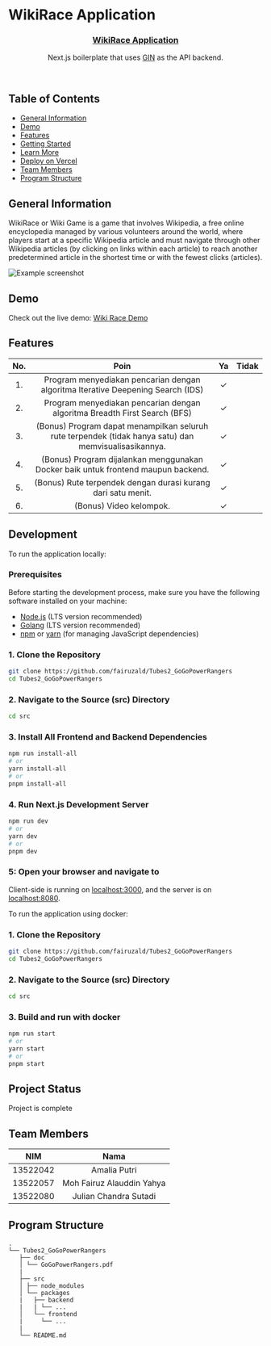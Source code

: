 # WikiRace Application

<p align="center">
  <a href="https://tubes2-go-go-power-rangers.vercel.app/">
    <h3 align="center">WikiRace Application</h3>
  </a>
</p>

<p align="center">Next.js boilerplate that uses <a href="https://pkg.go.dev/github.com/gin-gonic/gin/">GIN</a> as the API backend.</p>

<br/>



## Table of Contents

- [General Information](#general-information)
- [Demo](#demo)
- [Features](#features)
- [Getting Started](#getting-started)
- [Learn More](#learn-more)
- [Deploy on Vercel](#deploy-on-vercel)
- [Team Members](#team-members)
- [Program Structure](#program-structure)

## General Information

WikiRace or Wiki Game is a game that involves Wikipedia, a free online encyclopedia managed by various volunteers around the world, where players start at a specific Wikipedia article and must navigate through other Wikipedia articles (by clicking on links within each article) to reach another predetermined article in the shortest time or with the fewest clicks (articles).

![Example screenshot](https://miro.medium.com/v2/resize:fit:640/format:webp/1*NwVK37pwD5dHFNBfevfo1w.png)

## Demo

Check out the live demo: [Wiki Race Demo](https://tubes2-go-go-power-rangers.vercel.app)

## Features

| **No.** |                                               **Poin**                                                | **Ya** | **Tidak** |
| :-----: | :---------------------------------------------------------------------------------------------------: | :----: | --------- |
|   1.    |            Program menyediakan pencarian dengan algoritma Iterative Deepening Search (IDS)            |   ✓    |           |
|   2.    |               Program menyediakan pencarian dengan algoritma Breadth First Search (BFS)               |   ✓    |           |
|   3.    | (Bonus) Program dapat menampilkan seluruh rute terpendek (tidak hanya satu) dan memvisualisasikannya. |   ✓    |           |
|   4.    |           (Bonus) Program dijalankan menggunakan Docker baik untuk frontend maupun backend.           |   ✓    |           |
|   5.    |                     (Bonus) Rute terpendek dengan durasi kurang dari satu menit.                      |   ✓    |           |
|   6.    |                                        (Bonus) Video kelompok.                                        |   ✓    |           |


## Development

To run the application locally:

### Prerequisites

Before starting the development process, make sure you have the following software installed on your machine:

- [Node.js](https://nodejs.org/) (LTS version recommended)
- [Golang](https://go.dev/) (LTS version recommended)
- [npm](https://www.npmjs.com/) or [yarn](https://yarnpkg.com/) (for managing JavaScript dependencies)

### 1. Clone the Repository

```bash
git clone https://github.com/fairuzald/Tubes2_GoGoPowerRangers
cd Tubes2_GoGoPowerRangers
```

### 2. Navigate to the Source (src) Directory

```bash
cd src

```

### 3. Install All Frontend and Backend Dependencies

```bash
npm run install-all
# or
yarn install-all
# or
pnpm install-all
```

### 4. Run Next.js Development Server

```bash
npm run dev
# or
yarn dev
# or
pnpm dev
```

### 5: Open your browser and navigate to

Client-side is running on [localhost:3000](http://localhost:3000), and the server is on [localhost:8080](http://localhost:8080).

To run the application using docker:


### 1. Clone the Repository

```bash
git clone https://github.com/fairuzald/Tubes2_GoGoPowerRangers
cd Tubes2_GoGoPowerRangers
```

### 2. Navigate to the Source (src) Directory

```bash
cd src

```

### 3. Build and run with docker

```bash
npm run start
# or
yarn start
# or
pnpm start
```
## Project Status

Project is complete


## Team Members

| **NIM**  |         **Nama**          |
| :------: | :-----------------------: |
| 13522042 |       Amalia Putri        |
| 13522057 | Moh Fairuz Alauddin Yahya |
| 13522080 |   Julian Chandra Sutadi   |

## Program Structure

```
.
└── Tubes2_GoGoPowerRangers
   ├── doc
   │ └── GoGoPowerRangers.pdf
   |
   ├── src
   │ ├── node_modules
   │ └── packages
   |   ├── backend
   |   | └── ...
   │   └── frontend
   |     └── ...
   |
   └── README.md
```
